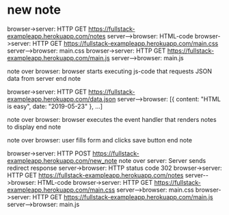 # new note

browser->server: HTTP GET https://fullstack-exampleapp.herokuapp.com/notes
server-->browser: HTML-code
browser->server: HTTP GET https://fullstack-exampleapp.herokuapp.com/main.css
server-->browser: main.css
browser->server: HTTP GET https://fullstack-exampleapp.herokuapp.com/main.js
server-->browser: main.js

note over browser:
browser starts executing js-code
that requests JSON data from server 
end note

browser->server: HTTP GET https://fullstack-exampleapp.herokuapp.com/data.json
server-->browser: [{ content: "HTML is easy", date: "2019-05-23" }, ...]

note over browser:
browser executes the event handler
that renders notes to display
end note

note over browser:
user fills form and 
clicks save button
end note

browser->server: HTTP POST https://fullstack-exampleapp.herokuapp.com/new_note
note over server: Server sends redirect response
server->browser: HTTP status code 302
browser->server: HTTP GET https://fullstack-exampleapp.herokuapp.com/notes
server-->browser: HTML-code
browser->server: HTTP GET https://fullstack-exampleapp.herokuapp.com/main.css
server-->browser: main.css
browser->server: HTTP GET https://fullstack-exampleapp.herokuapp.com/main.js
server-->browser: main.js